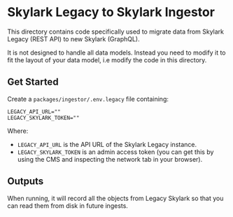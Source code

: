 # Skylark Legacy to Skylark Ingestor

This directory contains code specifically used to migrate data from Skylark Legacy (REST API) to new Skylark (GraphQL).

It is not designed to handle all data models. Instead you need to modify it to fit the layout of your data model, i.e modify the code in this directory.

## Get Started

Create a `packages/ingestor/.env.legacy` file containing:

```
LEGACY_API_URL=""
LEGACY_SKYLARK_TOKEN=""
```

Where:

- `LEGACY_API_URL` is the API URL of the Skylark Legacy instance.
- `LEGACY_SKYLARK_TOKEN` is an admin access token (you can get this by using the CMS and inspecting the network tab in your browser).

## Outputs

When running, it will record all the objects from Legacy Skylark so that you can read them from disk in future ingests.
